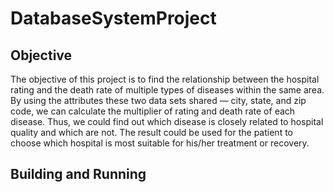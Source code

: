 # DatabaseSystemProject

## Objective

The objective of this project is to find the relationship between the hospital rating and the death rate of multiple types of diseases within the same area. By using the attributes these two data sets shared — city, state, and zip code, we can calculate the multiplier of rating and death rate of each disease. Thus, we could find out which disease is closely related to hospital quality and which are not. The result could be used for the patient to choose which hospital is most suitable for his/her treatment or recovery.

## Building and Running


